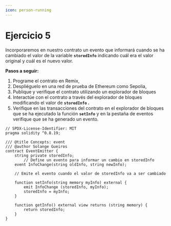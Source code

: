 ```yaml
---
icon: person-running
---
```


# Ejercicio 5

Incorporaremos en nuestro contrato un evento que informará cuando se ha cambiado el valor de la variable **`storedInfo`** indicando cuál era el valor original y cuál es el nuevo valor.

**Pasos a seguir:**

1. Programe el contrato en Remix,
2. Despliéguelo en una red de prueba de Ethereum como Sepolia,
3. Publique y verifique el contrato utilizando un explorador de bloques
4. Interactúe con el contrato a través del explorador de bloques modificando el valor de **`storedInfo` .**
5. Verifique en las transacciones del contrato en el explorador de bloques que se ha ejecutado la función **`setInfo`** y en la pestaña de eventos verifique que se ha generado un evento.

```solidity
// SPDX-License-Identifier: MIT
pragma solidity ^0.8.19;

/// @title Concepts: event
/// @author Solange Gueiros
contract EventEmitter {
    string private storedInfo;
		// Define un evento para informar un cambio en storedInfo
    event InfoChange(string oldInfo, string newInfo);

    // Emite el evento cuando el valor de storedInfo va a ser cambiado
    
    function setInfo(string memory myInfo) external {
        emit InfoChange (storedInfo, myInfo);
        storedInfo = myInfo;
    } 

    function getInfo() external view returns (string memory) {
        return storedInfo;
    }   
}
```
